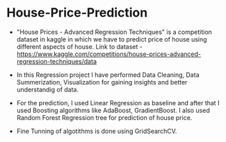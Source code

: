 # House-Price-Prediction
* "House Prices - Advanced Regression Techniques" is a competition dataset in kaggle in which we have to predict price of house using different aspects of house.
Link to dataset - https://www.kaggle.com/competitions/house-prices-advanced-regression-techniques/data

* In this Regression project I have performed Data Cleaning, Data Summerization, Visualization for gaining insights and better understandig of data.

* For the prediction, I used Linear Regression as baseline and after that I used Boosting algorithms like AdaBoost, GradientBoost. I also used Random Forest Regression tree for prediction of house price.

* Fine Tunning of algotithms is done using GridSearchCV.
